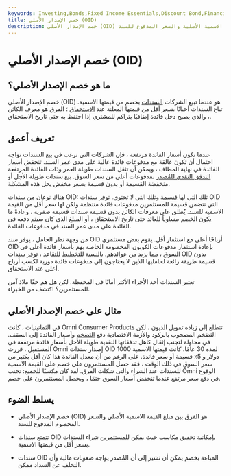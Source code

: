 ```yaml
---
keywords: Investing,Bonds,Fixed Income Essentials,Discount Bond,Financialliteracy,Fixed Income,Zero Coupon Bond
title: خصم الإصدار الأصلي (OID)
description: خصم الإصدار الأصلي (OID) هو مقدار الخصم أو الفرق بين القيمة الاسمية الأصلية والسعر المدفوع للسند.
---
```


# خصم الإصدار الأصلي (OID)
## ما هو خصم الإصدار الأصلي؟

خصم الإصدار الأصلي (OID) هو عندما تبيع الشركات [السندات](/bond) بخصم من قيمتها الاسمية. تباع السندات أحيانًا بسعر أقل من قيمتها المعلنة عند [الاستحقاق](/maturity) ؛ الفرق هو معرف الكائن ، والذي يصبح دخل فائدة إضافيًا يتراكم للمشتري إذا احتفظ به حتى تاريخ الاستحقاق.

## تعريف أعمق

عندما تكون أسعار الفائدة مرتفعة ، فإن الشركات التي ترغب في بيع السندات تواجه احتمال أن تكون عالقة مع مدفوعات فائدة عالية على مدى عمر السند. تنخفض أسعار الفائدة في نهاية المطاف ، ويمكن أن تثقل السندات طويلة العمر وذات الفائدة المرتفعة [التدفق النقدي للمُصدر](/cashflow) بمدفوعات أعلى من سعر السوق. بيع سندات طويلة الأجل أو منخفضة القسيمة أو بدون قسيمة بسعر مخفض يحل هذه المشكلة.

هناك نوعان من سندات OID: تلك التي لها [قسيمة](/coupon) وتلك التي لا تحتوي. توفر سندات OID التي تتضمن قسيمة للمستثمرين مدفوعات فائدة منتظمة ولكن لها سعر أقل من القيمة الاسمية للسند. يُطلق على معرفات الكائن بدون قسيمة سندات قسيمة صفرية ، وعادةً ما يكون الخصم مساوياً للعائد حتى تاريخ الاستحقاق ، أو المبلغ الذي كان سيتم دفعه في الفائدة على مدى عمر السند في مدفوعات الفائدة.

من وجهة نظر الحامل ، يوفر سند OID أرباحًا أعلى مع استثمار أقل. يقوم بعض مستثمري OID بإعادة استثمار مدفوعات الكوبون المخصومة الخاصة بهم بأسعار فائدة أعلى في السوق ، مما يزيد من عوائدهم. بالنسبة للتخطيط للتقاعد ، توفر سندات OID بدون قسيمة طريقة رائعة لحامليها الذين لا يحتاجون إلى مدفوعات فائدة دورية لكسب أرباح أعلى عند الاستحقاق.

تعتبر السندات أحد الأجزاء الأكثر أمانًا في المحفظة. لكن هل هم حقًا ملاذ آمن للمستثمرين؟ اكتشف من الخبراء.

## مثال على خصم الإصدار الأصلي

في الثمانينيات ، كانت Omni Consumer Products تتطلع إلى زيادة تمويل الديون ، لكن التضخم المصحوب بالركود والأزمة الاقتصادية دفع [التضخم](/inflation) وأسعار الفائدة إلى السقف. في محاولة لتجنب إثقال كاهل تدفقاتها النقدية طويلة الأجل بأسعار فائدة مرتفعة في المستقبل ، قررت Omni إصدار سندات OID لمدة 30 عامًا. كانت قيمتها الاسمية 1000 دولار و 5٪ قسيمة أو سعر فائدة. على الرغم من أن معدل الفائدة هذا كان أقل بكثير من سعر السوق في ذلك الوقت ، فقد حصل المستثمرون على خصم على القيمة الاسمية للسندات عند الشراء والتي شكلت الفرق. لقد كان مكسبًا للجميع: تجنب Omni الوقوع في دفع سعر مرتفع عندما تنخفض أسعار السوق حتمًا ، ويحصل المستثمرون على خصم.

## يسلط الضوء

- خصم الإصدار الأصلي (OID) هو الفرق بين مبلغ القيمة الاسمية الأصلي والسعر المخصوم المدفوع للسند.

- تتمتع سندات OID بإمكانية تحقيق مكاسب حيث يمكن للمستثمرين شراء السندات بسعر أقل من قيمتها الاسمية.

- سندات OID المباعة بخصم يمكن أن تشير إلى أن المُصدر يواجه صعوبات مالية وأن التخلف عن السداد ممكن.

